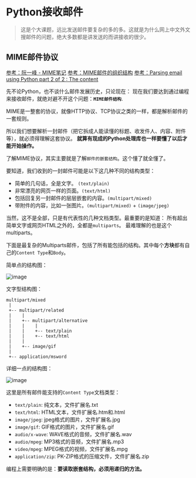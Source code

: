 # Python接收邮件
> 这是个大课题，远比发送邮件要复杂的多的多。这就是为什么网上中文外文搜邮件的问题，绝大多数都是讲发送的而讲接收的很少。

## MIME邮件协议

[参考：阮一峰 - MIME笔记](http://www.ruanyifeng.com/blog/2008/06/mime.html)
[参考：MIME邮件的组织结构](https://blog.csdn.net/wl_xt/article/details/20048335)
[参考：Parsing email using Python part 2 of 2 : The content](http://blog.magiksys.net/parsing-email-using-python-content)

先不论Python，也不谈什么邮件发展历史，只论现在：
现在我们要达到通过编程来接收邮件，就绝对避不开这个问题：**`MIME邮件结构`**.

MIME是一整套的协议，就像HTTP协议、TCP协议之类的一样，都是解析邮件的一套规则。

所以我们想要解析一封邮件（把它拆成人能读懂的标题、收发件人、内容、附件等），就必须得理解这套协议。
**就算有现成的Python处理库也一样要懂了以后才能开始操作。**

了解MIME协议，其实主要就是了解`邮件的嵌套结构`。这个懂了就全懂了。

要知道，我们收到的一封邮件可能是以下这几种不同的结构类型：
- 简单的几句话，全是文字。 `(text/plain)`
- 非常漂亮的网页一样的页面。`(text/html)`
- 包括回复另一封邮件的层层嵌套的内容。`(multipart/mixed)`
- 带附件的内容，比如一张图片。`(multipart/mixed)` + `(image/jpeg)`

当然，这不是全部，只是有代表性的几种文档类型。最重要的是知道：
所有超出简单文字或网页HTML之外的，全都是`multiparts`。
最难理解的也是这个multiparts。

下面是最复杂的Multiparts邮件，包括了所有能包括的结构。其中每个**方块**都有自己的`Content Type`和`Body`。

简单点的结构图：

![image](https://user-images.githubusercontent.com/14041622/43276255-ab65d4d6-9136-11e8-9a12-e820adca0f21.png)


文字型结构图：
```
multipart/mixed
 |
 +-- multipart/related
 |    |
 |    +-- multipart/alternative
 |    |    |
 |    |    +-- text/plain
 |    |    +-- text/html
 |    |      
 |    +-- image/gif
 |
 +-- application/msword
```

详细一点的结构图：

![image](https://user-images.githubusercontent.com/14041622/43276230-995fedf8-9136-11e8-8dd5-58979af4c2d9.png)



这里是所有邮件能支持的`Content Type`文档类型：
- `text/plain`: 纯文本，文件扩展名.txt
- `text/html`: HTML文本，文件扩展名.htm和.html
- `image/jpeg`: jpeg格式的图片，文件扩展名.jpg
- `image/gif`: GIF格式的图片，文件扩展名.gif
- `audio/x-wave`: WAVE格式的音频，文件扩展名.wav
- `audio/mpeg`: MP3格式的音频，文件扩展名.mp3
- `video/mpeg`: MPEG格式的视频，文件扩展名.mpg
- `application/zip`: PK-ZIP格式的压缩文件，文件扩展名.zip


编程上需要明确的是：**要读取嵌套结构，必须用递归的方法。**